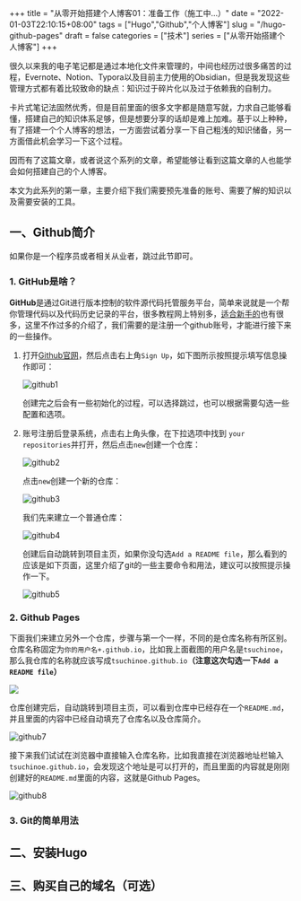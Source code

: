 +++
title = "从零开始搭建个人博客01：准备工作（施工中...）"
date = "2022-01-03T22:10:15+08:00"
tags = ["Hugo","Github","个人博客"]
slug = "/hugo-github-pages"
draft = false
categories = ["技术"]
series = ["从零开始搭建个人博客"]
+++

很久以来我的电子笔记都是通过本地化文件来管理的，中间也经历过很多痛苦的过程，Evernote、Notion、Typora以及目前主力使用的Obsidian，但是我发现这些管理方式都有着比较致命的缺点：知识过于碎片化以及过于依赖我的自制力。

卡片式笔记法固然优秀，但是目前里面的很多文字都是随意写就，力求自己能够看懂，搭建自己的知识体系足够，但是想要分享的话却是难上加难。基于以上种种，有了搭建一个个人博客的想法，一方面尝试着分享一下自己粗浅的知识储备，另一方面借此机会学习一下这个过程。

因而有了这篇文章，或者说这个系列的文章，希望能够让看到这篇文章的人也能学会如何搭建自己的个人博客。



本文为此系列的第一章，主要介绍下我们需要预先准备的账号、需要了解的知识以及需要安装的工具。



## 一、Github简介

如果你是一个程序员或者相关从业者，跳过此节即可。

### 1. GitHub是啥？

**GitHub**是通过Git进行版本控制的软件源代码托管服务平台，简单来说就是一个帮你管理代码以及代码历史记录的平台，很多教程网上特别多，[适合新手的](https://www.zhihu.com/question/21669554)也有很多，这里不作过多的介绍了，我们需要的是注册一个github账号，才能进行接下来的一些操作。

1. 打开[Github官网](https://github.com/)，然后点击右上角`Sign Up`，如下图所示按照提示填写信息操作即可：

   ![github1](https://kiwi4814-1256211473.cos.ap-nanjing.myqcloud.com/img/github1.png)

   创建完之后会有一些初始化的过程，可以选择跳过，也可以根据需要勾选一些配置和选项。

   

2. 账号注册后登录系统，点击右上角头像，在下拉选项中找到 `your repositories`并打开，然后点击`new`创建一个仓库：

   ![github2](https://kiwi4814-1256211473.cos.ap-nanjing.myqcloud.com/img/github2.png)

   点击`new`创建一个新的仓库：
   
   ![github3](https://kiwi4814-1256211473.cos.ap-nanjing.myqcloud.com/img/github3.png)
   
   
   
   我们先来建立一个普通仓库：
   
   ![github4](https://kiwi4814-1256211473.cos.ap-nanjing.myqcloud.com/img/github4.png)
   
   创建后自动跳转到项目主页，如果你没勾选`Add a README file`，那么看到的应该是如下页面，这里介绍了git的一些主要命令和用法，建议可以按照提示操作一下。
   
   ![github5](https://kiwi4814-1256211473.cos.ap-nanjing.myqcloud.com/img/github5.png)

### 2. Github Pages

下面我们来建立另外一个仓库，步骤与第一个一样，不同的是仓库名称有所区别。仓库名称固定为`你的用户名+.github.io`，比如我上面截图的用户名是`tsuchinoe`，那么我仓库的名称就应该写成`tsuchinoe.github.io`**（注意这次勾选一下`Add a README file`）**

![](https://kiwi4814-1256211473.cos.ap-nanjing.myqcloud.com/img/github6.png)

仓库创建完后，自动跳转到项目主页，可以看到仓库中已经存在一个`README.md`，并且里面的内容中已经自动填充了仓库名以及仓库简介。

![github7](https://kiwi4814-1256211473.cos.ap-nanjing.myqcloud.com/img/github7.png)



接下来我们试试在浏览器中直接输入仓库名称，比如我直接在浏览器地址栏输入`tsuchinoe.github.io`，会发现这个地址是可以打开的，而且里面的内容就是刚刚创建好的`README.md`里面的内容，这就是Github Pages。

![github8](https://kiwi4814-1256211473.cos.ap-nanjing.myqcloud.com/img/github8.png)

### 3. Git的简单用法







## 二、安装Hugo



## 三、购买自己的域名（可选）

